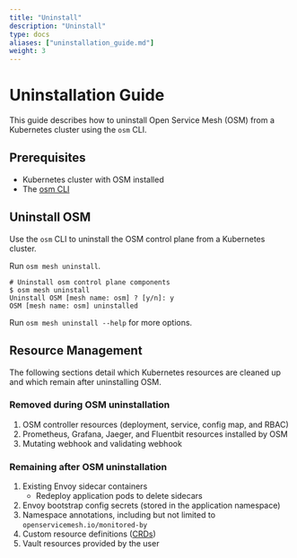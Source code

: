 ```yaml
---
title: "Uninstall"
description: "Uninstall"
type: docs
aliases: ["uninstallation_guide.md"]
weight: 3
---
```


# Uninstallation Guide

This guide describes how to uninstall Open Service Mesh (OSM) from a Kubernetes cluster using the `osm` CLI.

## Prerequisites

- Kubernetes cluster with OSM installed
- The [osm CLI](../_index.md)


## Uninstall OSM

Use the `osm` CLI to uninstall the OSM control plane from a Kubernetes cluster.

Run `osm mesh uninstall`.

```console
# Uninstall osm control plane components
$ osm mesh uninstall
Uninstall OSM [mesh name: osm] ? [y/n]: y
OSM [mesh name: osm] uninstalled
```

Run `osm mesh uninstall --help` for more options.

## Resource Management

The following sections detail which Kubernetes resources are cleaned up and which remain after uninstalling OSM.

### Removed during OSM uninstallation

1. OSM controller resources (deployment, service, config map, and RBAC)
1. Prometheus, Grafana, Jaeger, and Fluentbit resources installed by OSM
1. Mutating webhook and validating webhook

### Remaining after OSM uninstallation

1. Existing Envoy sidecar containers
   - Redeploy application pods to delete sidecars
1. Envoy bootstrap config secrets (stored in the application namespace)
1. Namespace annotations, including but not limited to `openservicemesh.io/monitored-by`
1. Custom resource definitions ([CRDs](https://github.com/openservicemesh/osm/tree/main/charts/osm/crds))
1. Vault resources provided by the user
